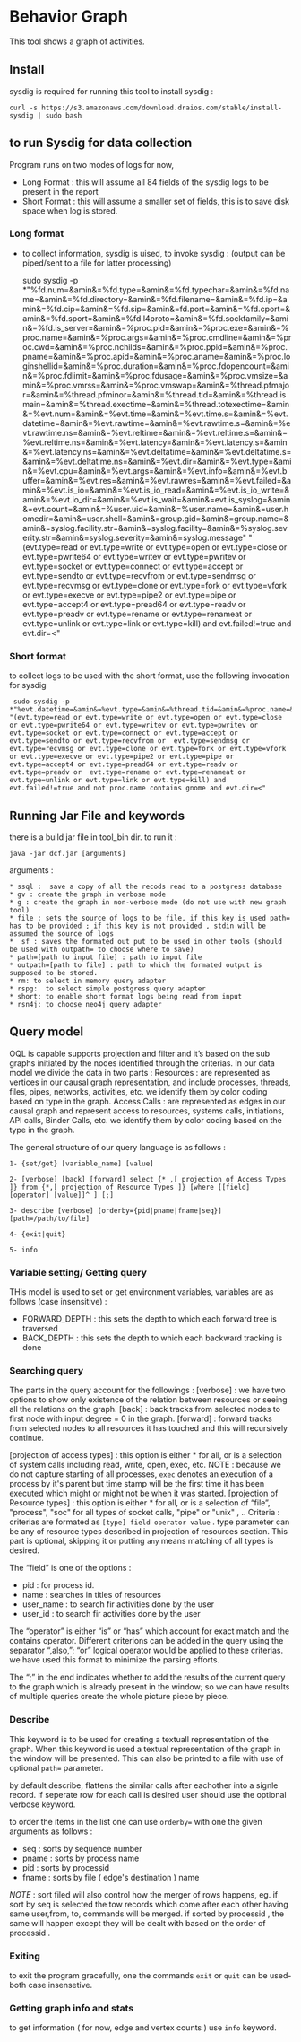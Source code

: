 # Behavior Graph 

This tool shows a graph of activities. 

## Install 
sysdig is required for running this tool to install sysdig : 
	
	curl -s https://s3.amazonaws.com/download.draios.com/stable/install-sysdig | sudo bash
	
## to run Sysdig for data collection  

Program runs on two modes of logs for now, 

* Long Format : this will assume all 84 fields of the sysdig logs to be present in the report 
* Short Format : this will assume a smaller set of fields, this is to save disk space when log is stored. 

### Long format

* to collect information, sysdig is uised, to invoke sysdig : (output can be piped/sent to a file for latter processing)

	sudo sysdig -p *"%fd.num=&amin&=%fd.type=&amin&=%fd.typechar=&amin&=%fd.name=&amin&=%fd.directory=&amin&=%fd.filename=&amin&=%fd.ip=&amin&=%fd.cip=&amin&=%fd.sip=&amin&=fd.port=&amin&=%fd.cport=&amin&=%fd.sport=&amin&=%fd.l4proto=&amin&=%fd.sockfamily=&amin&=%fd.is_server=&amin&=%proc.pid=&amin&=%proc.exe=&amin&=%proc.name=&amin&=%proc.args=&amin&=%proc.cmdline=&amin&=%proc.cwd=&amin&=%proc.nchilds=&amin&=%proc.ppid=&amin&=%proc.pname=&amin&=%proc.apid=&amin&=%proc.aname=&amin&=%proc.loginshellid=&amin&=%proc.duration=&amin&=%proc.fdopencount=&amin&=%proc.fdlimit=&amin&=%proc.fdusage=&amin&=%proc.vmsize=&amin&=%proc.vmrss=&amin&=%proc.vmswap=&amin&=%thread.pfmajor=&amin&=%thread.pfminor=&amin&=%thread.tid=&amin&=%thread.ismain=&amin&=%thread.exectime=&amin&=%thread.totexectime=&amin&=%evt.num=&amin&=%evt.time=&amin&=%evt.time.s=&amin&=%evt.datetime=&amin&=%evt.rawtime=&amin&=%evt.rawtime.s=&amin&=%evt.rawtime.ns=&amin&=%evt.reltime=&amin&=%evt.reltime.s=&amin&=%evt.reltime.ns=&amin&=%evt.latency=&amin&=%evt.latency.s=&amin&=%evt.latency.ns=&amin&=%evt.deltatime=&amin&=%evt.deltatime.s=&amin&=%evt.deltatime.ns=&amin&=%evt.dir=&amin&=%evt.type=&amin&=%evt.cpu=&amin&=%evt.args=&amin&=%evt.info=&amin&=%evt.buffer=&amin&=%evt.res=&amin&=%evt.rawres=&amin&=%evt.failed=&amin&=%evt.is_io=&amin&=%evt.is_io_read=&amin&=%evt.is_io_write=&amin&=%evt.io_dir=&amin&=%evt.is_wait=&amin&=evt.is_syslog=&amin&=evt.count=&amin&=%user.uid=&amin&=%user.name=&amin&=user.homedir=&amin&=user.shell=&amin&=group.gid=&amin&=group.name=&amin&=syslog.facility.str=&amin&=syslog.facility=&amin&=%syslog.severity.str=&amin&=syslog.severity=&amin&=syslog.message" "(evt.type=read or evt.type=write or evt.type=open or evt.type=close or evt.type=pwrite64 or evt.type=writev or evt.type=pwritev or evt.type=socket or evt.type=connect or evt.type=accept or  evt.type=sendto or evt.type=recvfrom or  evt.type=sendmsg or evt.type=recvmsg or evt.type=clone or evt.type=fork or evt.type=vfork or evt.type=execve or evt.type=pipe2 or evt.type=pipe or evt.type=accept4 or evt.type=pread64 or evt.type=readv or evt.type=preadv or  evt.type=rename or evt.type=renameat or evt.type=unlink or evt.type=link or evt.type=kill) and evt.failed!=true and evt.dir=<"
	
	
	
### Short format 

to collect logs to be used with the short format, use the following invocation for sysdig 

	 sudo sysdig -p *"%evt.datetime=&amin&=%evt.type=&amin&=%thread.tid=&amin&=%proc.name=&amin&=%proc.args=&amin&=%proc.cwd=&amin&=%proc.cmdline=&amin&=%proc.pname=&amin&=%proc.pid=&amin&=%proc.ppid=&amin&=%fd.cip=&amin&=%fd.cport=&amin&=%fd.directory=&amin&=%fd.filename=&amin&=fd.ip=&amin&=%fd.name=&amin&=%fd.num=&amin&=%fd.sip=&amin&=%fd.sockfamily=&amin&=%fd.sport=&amin&=%fd.type=&amin&=%fd.typechar=&amin&=%user.name=&amin&=%user.uid=&amin&=%evt.num=&amin&=%evt.args=&amin&=%user.shell" "(evt.type=read or evt.type=write or evt.type=open or evt.type=close or evt.type=pwrite64 or evt.type=writev or evt.type=pwritev or evt.type=socket or evt.type=connect or evt.type=accept or  evt.type=sendto or evt.type=recvfrom or  evt.type=sendmsg or evt.type=recvmsg or evt.type=clone or evt.type=fork or evt.type=vfork or evt.type=execve or evt.type=pipe2 or evt.type=pipe or evt.type=accept4 or evt.type=pread64 or evt.type=readv or evt.type=preadv or  evt.type=rename or evt.type=renameat or evt.type=unlink or evt.type=link or evt.type=kill) and evt.failed!=true and not proc.name contains gnome and evt.dir=<"
	 
	 
	
## Running Jar File and keywords

there is a build jar file in tool_bin dir. to run it :

	java -jar dcf.jar [arguments]
	
arguments : 

	* ssql :  save a copy of all the recods read to a postgress database
	* gv : create the graph in verbose mode
	* g : create the graph in non-verbose mode (do not use with new graph tool)
	* file : sets the source of logs to be file, if this key is used path= has to be provided ; if this key is not provided , stdin will be assumed the source of logs 
	*  sf : saves the formated out put to be used in other tools (should be used with outpath= to choose where to save)
	* path=[path to input file] : path to input file
	* outpath=[path to file] : path to which the formated output is supposed to be stored.
	* rm: to select in memory query adapter
	* rspg:  to select simple postgress query adapter
	* short: to enable short format logs being read from input 
	* rsn4j: to choose neo4j query adapter 
	
## Query model 


OQL is capable supports projection and filter and it’s based on the sub graphs initiated by the nodes identified through the criterias. 
In our data model we divide the data in two parts : 
	Resources : are represented as vertices in our causal graph representation, and include processes, threads, files, pipes, networks, activities, etc. we identify them by color coding based on type in the graph. 
	Access Calls : are represented as edges in our  causal graph and represent access to resources, systems calls, initiations, API calls, Binder Calls, etc. we identify them by color coding based on the type in the graph.

The general structure of our query language is as follows : 
	
	1- {set/get} [variable_name] [value]
	
	2- [verbose] [back] [forward] select {* ,[ projection of Access Types ]} from {*,[ projection of Resource Types ]} [where [[field] [operator] [value]]^ ] [;]
	
	3- describe [verbose] [orderby={pid|pname|fname|seq}] [path=/path/to/file]
	
	4- {exit|quit}
	
	5- info

### Variable setting/ Getting query

THis model is used to set or get environment variables, variables are as follows (case insensitive) : 
 
 * FORWARD_DEPTH : this sets the depth to which each forward tree is traversed 
 * BACK_DEPTH : this sets the depth to which each backward tracking is done 
 
 
### Searching query
The parts in the query account for the followings :
[verbose] : we have two options to show only existence of the relation between resources or seeing all the relations on the graph. 
[back] : back tracks from selected nodes to first node with input degree = 0 in the graph. 
[forward] : forward tracks from selected nodes to all resources it has touched and this will recursively continue. 

[projection of access types]  : this option is either * for all, or is a selection of system calls including read, write, open, exec, etc. NOTE : because we do not capture starting of all processes, `exec` denotes an execution of a process by it's parent but time stamp will be the first time it has been executed which might or might not be when it was started.
[projection of Resource types] : this option is either * for all, or is a selection of “file”, "process", "soc" for all types of socket calls, "pipe" or "unix"
, ..
Criteria : criterias are formated as `[type] field operator value` . 
type parameter can be any of resource types described in projection of resources section. This part is optional, skipping it or putting `any` means matching of all types is desired. 


The “field” is one of the options :
*  pid : for process id.
*  name : searches in titles of resources 
*  user_name : to search fir activities done by the user
*  user_id : to search fir activities done by the user


 The “operator” is either “is” or “has” which account for exact match and the contains operator. Different criterions can be added in the query using the separator “,also,”; “or” logical operator would be applied to these criterias. we have used this format to minimize the parsing efforts.  

The “;” in the end indicates whether to add the results of the current query to the graph which is already present in the window; so we can have results of multiple queries create the whole picture piece by piece. 

### Describe 

This keyword is to be used for creating a textuall representation of the graph. When this keyword is used a textual representation of the graph in the window will be presented. This can also be printed to a file with use of optional `path=` parameter. 

by default describe, flattens the similar calls after eachother into a signle record. if seperate row for each call is desired user should use the optional verbose keyword.  

to order the items in the list one can use `orderby=` with one the given arguments as follows : 

* seq : sorts by sequence number 
* pname : sorts by process name 
* pid : sorts by processid 
* fname : sorts by file ( edge's destination ) name 

*NOTE* : sort filed will also control how the merger of rows happens, eg. if sort by seq is selected the tow records which come after each other having same user,from, to, commands will be merged. if sorted by processid , the same will happen except they will be dealt with based on the order of processid .

### Exiting

to exit the program gracefully, one the commands `exit` or `quit` can be used- both case insensetive. 

### Getting graph info and stats

to get information ( for now, edge and vertex counts ) use `info` keyword.